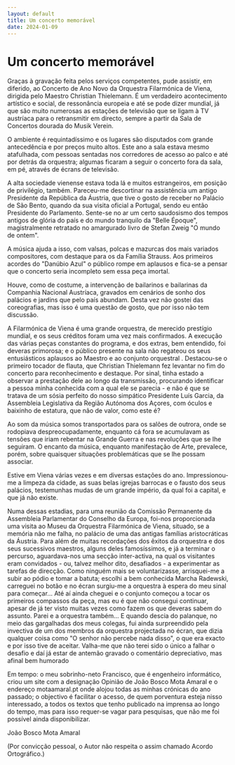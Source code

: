 ```yaml
---
layout: default
title: Um concerto memorável
date: 2024-01-09
---
```

# Um concerto memorável

Graças à gravação feita pelos serviços competentes, pude assistir, em diferido, ao Concerto de Ano Novo da Orquestra Filarmónica de Viena, dirigida pelo Maestro Christian Thielemann. É um verdadeiro acontecimento artístico e social, de ressonância europeia e até se pode dizer mundial, já que são muito numerosas as estações de televisão que se ligam à TV austríaca para o retransmitir em directo, sempre a partir da Sala de Concertos dourada do Musik Verein.

O ambiente é requintadíssimo e os lugares são disputados com grande antecedência e por preços muito altos. Este ano a sala estava mesmo atafulhada, com pessoas sentadas nos corredores de acesso ao palco e até por detrás da orquestra; algumas ficaram a seguir o concerto fora da sala, em pé, através de écrans de televisão.

 A alta sociedade vienense estava toda lá e muitos estrangeiros, em posição de privilégio, também. Pareceu-me descortinar na assistência um antigo Presidente da República da Áustria, que tive o gosto de receber no Palácio de São Bento, quando da sua visita oficial a Portugal, sendo eu então Presidente do Parlamento. Sente-se no ar um certo saudosismo dos tempos antigos de glória do país e do mundo tranquilo da "Belle Époque", magistralmente retratado no amargurado livro de Stefan Zweig "O mundo de ontem".

A música ajuda a isso, com valsas, polcas e mazurcas dos mais variados compositores, com destaque para os da Família Strauss. Aos primeiros acordes do "Danúbio Azul" o público rompe em aplausos e fica-se a pensar que o concerto seria incompleto sem essa peça imortal.

Houve, como de costume, a intervenção de bailarinos e bailarinas da Companhia Nacional Austríaca, gravados em cenários de sonho dos palácios e jardins que pelo país abundam. Desta vez não gostei das coreografias, mas isso é uma questão de gosto, que por isso não tem discussão.

A Filarmónica de Viena é uma grande orquestra, de merecido prestígio mundial, e os seus créditos foram uma vez mais confirmados. A execução das várias peças constantes do programa, e dos extras, bem entendido, foi deveras primorosa; e o público presente na sala não regateou os seus entusiásticos aplausos ao Maestro e ao conjunto orquestral . Destacou-se o primeiro tocador de flauta, que Christian Thielemann fez levantar no fim do concerto para reconhecimento e destaque. Por sinal, tinha estado a observar a prestação dele ao longo da transmissão, procurando identificar a pessoa minha conhecida com a qual ele se parecia - e não é que se tratava de um sósia perfeito do nosso simpático Presidente Luís Garcia, da Assembleia Legislativa da Região Autónoma dos Açores, com óculos e baixinho de estatura, que não de valor, como este é? 

Ao som da música somos transportados para os salões de outrora, onde se rodopiava despreocupadamente, enquanto cá fora se acumulavam as tensões que iriam rebentar na Grande Guerra e nas revoluções que se lhe seguiram. O encanto da música, enquanto manifestação de Arte, prevalece, porém, sobre quaisquer situações problemáticas que se lhe possam associar.

Estive em Viena várias vezes e em diversas estações do ano. Impressionou-me a limpeza da cidade, as suas belas igrejas barrocas e o fausto dos seus palácios, testemunhas mudas de um grande império, da qual foi a capital, e que já não existe. 

Numa dessas estadias, para uma reunião da Comissão Permanente da Assembleia Parlamentar do Conselho da Europa, foi-nos proporcionada uma visita ao Museu da Orquestra Filarmónica de Viena, situado, se a memória não me falha, no palácio de uma das antigas famílias aristocráticas da Áustria. Para além de muitas recordações dos êxitos da orquestra  e dos seus sucessivos maestros, alguns deles famosíssimos, e já a terminar o percurso, aguardava-nos uma secção inter-activa, na qual os visitantes eram convidados - ou, talvez melhor dito, desafiados - a experimentar as tarefas de direcção.  Como ninguém mais se voluntarizasse, arrisquei-me a subir ao pódio e tomar a batuta; escolhi a bem conhecida Marcha Radewski, carreguei no botão e no écran surgiu-me a orquestra à espera do meu sinal para começar... Até aí ainda cheguei e o conjunto começou a tocar os primeiros compassos da peça, mas eu é que não consegui continuar, apesar de já ter visto muitas vezes como fazem os que deveras sabem do assunto. Parei e a orquestra também... E quando descia do palanque, no meio das gargalhadas dos meus colegas, fui ainda surpreendido pela invectiva de um dos membros da orquestra projectada no écran, que dizia qualquer coisa como "O senhor não percebe nada disso", o que era exacto e por isso tive de aceitar. Valha-me que não terei sido o único a falhar o desafio e daí já estar de antemão gravado o comentário depreciativo, mas afinal bem humorado 

Em tempo: o meu sobrinho-neto Francisco, que é engenheiro informático, criou um site com a designação  Opinião de João Bosco Mota Amaral  e o endereço motaamaral.pt onde alojou todas as minhas crónicas do ano passado; o objectivo é facilitar o acesso, de quem porventura  esteja nisso interessado, a todos os textos que tenho publicado na imprensa ao longo do tempo, mas para isso requer-se vagar para pesquisas, que não me foi possível ainda disponibilizar.


João Bosco Mota Amaral

(Por convicção pessoal, o Autor não respeita o assim chamado Acordo Ortográfico.)